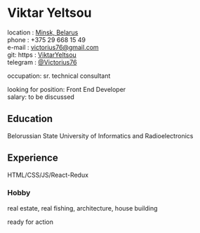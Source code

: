 # Viktar Yeltsou
location : [Minsk, Belarus](https://yandex.by/maps/-/CCUeVSAioC) \
phone : +375 29 668 15 49\
e-mail : [victorius76@gmail.com](mailto:victorius76@gmail.com)\
git: https : [ViktarYeltsou](https://github.com/ViktarYeltsou) \
telegram : [@Victorius76](https://t.me/Victorius76)

occupation: sr. technical consultant

looking for position: Front End Developer \
salary: to be discussed

## Education

Belorussian State University of Informatics and Radioelectronics 

## Experience

HTML/CSS/JS/React-Redux

### Hobby

real estate, real fishing, architecture, house building

ready for action

